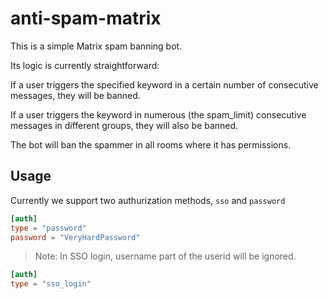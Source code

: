 # anti-spam-matrix

This is a simple Matrix spam banning bot.

Its logic is currently straightforward:

If a user triggers the specified keyword in a certain number of consecutive messages, they will be banned.

If a user triggers the keyword in numerous (the spam_limit) consecutive messages in different groups, they will also be banned.

The bot will ban the spammer in all rooms where it has permissions.

## Usage

Currently we support two authurization methods, `sso` and `password`

```toml
[auth]
type = "password"
password = "VeryHardPassword"
```

> Note: In SSO login, username part of the userid will be ignored.

```toml
[auth]
type = "sso_login"
```
